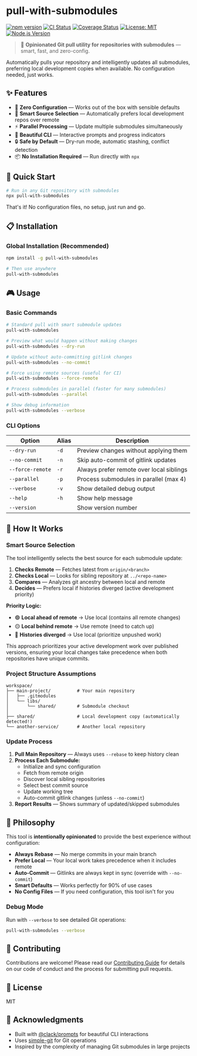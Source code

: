 # pull-with-submodules

[![npm version](https://img.shields.io/npm/v/pull-with-submodules.svg)](https://www.npmjs.com/package/pull-with-submodules)
[![CI Status](https://github.com/harmonyjs/pull-with-submodules/workflows/CI/badge.svg)](https://github.com/harmonyjs/pull-with-submodules/actions)
[![Coverage Status](https://coveralls.io/repos/github/harmonyjs/pull-with-submodules/badge.svg)](https://coveralls.io/github/harmonyjs/pull-with-submodules)
[![License: MIT](https://img.shields.io/badge/License-MIT-yellow.svg)](https://opensource.org/licenses/MIT)
[![Node.js Version](https://img.shields.io/node/v/pull-with-submodules.svg)](https://nodejs.org)

> 🚀 **Opinionated Git pull utility for repositories with submodules** — smart, fast, and zero-config.

Automatically pulls your repository and intelligently updates all submodules, preferring local development copies when available. No configuration needed, just works.

## ✨ Features

- 🎯 **Zero Configuration** — Works out of the box with sensible defaults
- 🧠 **Smart Source Selection** — Automatically prefers local development repos over remote
- ⚡ **Parallel Processing** — Update multiple submodules simultaneously
- 🎨 **Beautiful CLI** — Interactive prompts and progress indicators
- 🔒 **Safe by Default** — Dry-run mode, automatic stashing, conflict detection
- 📦 **No Installation Required** — Run directly with `npx`

## 🚀 Quick Start

```bash
# Run in any Git repository with submodules
npx pull-with-submodules
```

That's it! No configuration files, no setup, just run and go.

## 📋 Installation

### Global Installation (Recommended)

```bash
npm install -g pull-with-submodules

# Then use anywhere
pull-with-submodules
```

## 🎮 Usage

### Basic Commands

```bash
# Standard pull with smart submodule updates
pull-with-submodules

# Preview what would happen without making changes
pull-with-submodules --dry-run

# Update without auto-committing gitlink changes
pull-with-submodules --no-commit

# Force using remote sources (useful for CI)
pull-with-submodules --force-remote

# Process submodules in parallel (faster for many submodules)
pull-with-submodules --parallel

# Show debug information
pull-with-submodules --verbose
```

### CLI Options

| Option | Alias | Description |
|--------|-------|-------------|
| `--dry-run` | `-d` | Preview changes without applying them |
| `--no-commit` | `-n` | Skip auto-commit of gitlink updates |
| `--force-remote` | `-r` | Always prefer remote over local siblings |
| `--parallel` | `-p` | Process submodules in parallel (max 4) |
| `--verbose` | `-v` | Show detailed debug output |
| `--help` | `-h` | Show help message |
| `--version` | | Show version number |

## 🧠 How It Works

### Smart Source Selection

The tool intelligently selects the best source for each submodule update:

1. **Checks Remote** — Fetches latest from `origin/<branch>`
2. **Checks Local** — Looks for sibling repository at `../<repo-name>`
3. **Compares** — Analyzes git ancestry between local and remote
4. **Decides** — Prefers local if histories diverged (active development priority)

**Priority Logic:**
- 🟢 **Local ahead of remote** → Use local (contains all remote changes)
- 🟡 **Local behind remote** → Use remote (need to catch up)
- 🔵 **Histories diverged** → Use local (prioritize unpushed work)

This approach prioritizes your active development work over published versions, ensuring your local changes take precedence when both repositories have unique commits.

### Project Structure Assumptions

```
workspace/
├── main-project/          # Your main repository
│   ├── .gitmodules
│   └── libs/
│       └── shared/        # Submodule checkout
│
├── shared/                # Local development copy (automatically detected!)
└── another-service/       # Another local repository
```

### Update Process

1. **Pull Main Repository** — Always uses `--rebase` to keep history clean
2. **Process Each Submodule:**
   - Initialize and sync configuration
   - Fetch from remote origin
   - Discover local sibling repositories
   - Select best commit source
   - Update working tree
   - Auto-commit gitlink changes (unless `--no-commit`)
3. **Report Results** — Shows summary of updated/skipped submodules

## 🎯 Philosophy

This tool is **intentionally opinionated** to provide the best experience without configuration:

- **Always Rebase** — No merge commits in your main branch
- **Prefer Local** — Your local work takes precedence when it includes remote
- **Auto-Commit** — Gitlinks are always kept in sync (override with `--no-commit`)
- **Smart Defaults** — Works perfectly for 90% of use cases
- **No Config Files** — If you need configuration, this tool isn't for you

### Debug Mode

Run with `--verbose` to see detailed Git operations:

```bash
pull-with-submodules --verbose
```

## 🤝 Contributing

Contributions are welcome! Please read our [Contributing Guide](CONTRIBUTING.md) for details on our code of conduct and the process for submitting pull requests.

## 📄 License

MIT

## 🙏 Acknowledgments

- Built with [@clack/prompts](https://github.com/bombshell-dev/clack) for beautiful CLI interactions
- Uses [simple-git](https://github.com/steveukx/git-js) for Git operations
- Inspired by the complexity of managing Git submodules in large projects
